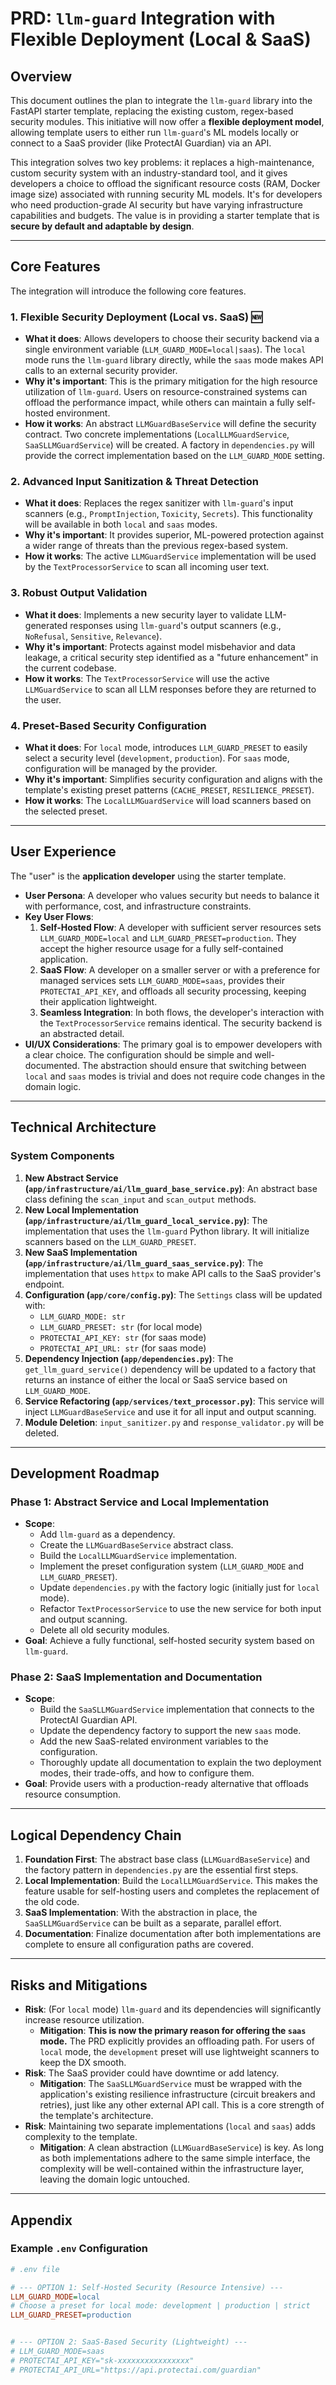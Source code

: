 # PRD: `llm-guard` Integration with Flexible Deployment (Local & SaaS)

## Overview

This document outlines the plan to integrate the `llm-guard` library into the FastAPI starter template, replacing the existing custom, regex-based security modules. This initiative will now offer a **flexible deployment model**, allowing template users to either run `llm-guard`'s ML models locally or connect to a SaaS provider (like ProtectAI Guardian) via an API.

This integration solves two key problems: it replaces a high-maintenance, custom security system with an industry-standard tool, and it gives developers a choice to offload the significant resource costs (RAM, Docker image size) associated with running security ML models. It's for developers who need production-grade AI security but have varying infrastructure capabilities and budgets. The value is in providing a starter template that is **secure by default and adaptable by design**.

-----

## Core Features

The integration will introduce the following core features.

### 1\. Flexible Security Deployment (Local vs. SaaS) 🆕

  - **What it does**: Allows developers to choose their security backend via a single environment variable (`LLM_GUARD_MODE=local|saas`). The `local` mode runs the `llm-guard` library directly, while the `saas` mode makes API calls to an external security provider.
  - **Why it's important**: This is the primary mitigation for the high resource utilization of `llm-guard`. Users on resource-constrained systems can offload the performance impact, while others can maintain a fully self-hosted environment.
  - **How it works**: An abstract `LLMGuardBaseService` will define the security contract. Two concrete implementations (`LocalLLMGuardService`, `SaaSLLMGuardService`) will be created. A factory in `dependencies.py` will provide the correct implementation based on the `LLM_GUARD_MODE` setting.

### 2\. Advanced Input Sanitization & Threat Detection

  - **What it does**: Replaces the regex sanitizer with `llm-guard`'s input scanners (e.g., `PromptInjection`, `Toxicity`, `Secrets`). This functionality will be available in both `local` and `saas` modes.
  - **Why it's important**: It provides superior, ML-powered protection against a wider range of threats than the previous regex-based system.
  - **How it works**: The active `LLMGuardService` implementation will be used by the `TextProcessorService` to scan all incoming user text.

### 3\. Robust Output Validation

  - **What it does**: Implements a new security layer to validate LLM-generated responses using `llm-guard`'s output scanners (e.g., `NoRefusal`, `Sensitive`, `Relevance`).
  - **Why it's important**: Protects against model misbehavior and data leakage, a critical security step identified as a "future enhancement" in the current codebase.
  - **How it works**: The `TextProcessorService` will use the active `LLMGuardService` to scan all LLM responses before they are returned to the user.

### 4\. Preset-Based Security Configuration

  - **What it does**: For `local` mode, introduces `LLM_GUARD_PRESET` to easily select a security level (`development`, `production`). For `saas` mode, configuration will be managed by the provider.
  - **Why it's important**: Simplifies security configuration and aligns with the template's existing preset patterns (`CACHE_PRESET`, `RESILIENCE_PRESET`).
  - **How it works**: The `LocalLLMGuardService` will load scanners based on the selected preset.

-----

## User Experience

The "user" is the **application developer** using the starter template.

  - **User Persona**: A developer who values security but needs to balance it with performance, cost, and infrastructure constraints.
  - **Key User Flows**:
    1.  **Self-Hosted Flow**: A developer with sufficient server resources sets `LLM_GUARD_MODE=local` and `LLM_GUARD_PRESET=production`. They accept the higher resource usage for a fully self-contained application.
    2.  **SaaS Flow**: A developer on a smaller server or with a preference for managed services sets `LLM_GUARD_MODE=saas`, provides their `PROTECTAI_API_KEY`, and offloads all security processing, keeping their application lightweight.
    3.  **Seamless Integration**: In both flows, the developer's interaction with the `TextProcessorService` remains identical. The security backend is an abstracted detail.
  - **UI/UX Considerations**: The primary goal is to empower developers with a clear choice. The configuration should be simple and well-documented. The abstraction should ensure that switching between `local` and `saas` modes is trivial and does not require code changes in the domain logic.

-----

## Technical Architecture

### System Components

1.  **New Abstract Service (`app/infrastructure/ai/llm_guard_base_service.py`)**: An abstract base class defining the `scan_input` and `scan_output` methods.
2.  **New Local Implementation (`app/infrastructure/ai/llm_guard_local_service.py`)**: The implementation that uses the `llm-guard` Python library. It will initialize scanners based on the `LLM_GUARD_PRESET`.
3.  **New SaaS Implementation (`app/infrastructure/ai/llm_guard_saas_service.py`)**: The implementation that uses `httpx` to make API calls to the SaaS provider's endpoint.
4.  **Configuration (`app/core/config.py`)**: The `Settings` class will be updated with:
      * `LLM_GUARD_MODE: str`
      * `LLM_GUARD_PRESET: str` (for local mode)
      * `PROTECTAI_API_KEY: str` (for saas mode)
      * `PROTECTAI_API_URL: str` (for saas mode)
5.  **Dependency Injection (`app/dependencies.py`)**: The `get_llm_guard_service()` dependency will be updated to a factory that returns an instance of either the local or SaaS service based on `LLM_GUARD_MODE`.
6.  **Service Refactoring (`app/services/text_processor.py`)**: This service will inject `LLMGuardBaseService` and use it for all input and output scanning.
7.  **Module Deletion**: `input_sanitizer.py` and `response_validator.py` will be deleted.

-----

## Development Roadmap

### Phase 1: Abstract Service and Local Implementation

  - **Scope**:
      - Add `llm-guard` as a dependency.
      - Create the `LLMGuardBaseService` abstract class.
      - Build the `LocalLLMGuardService` implementation.
      - Implement the preset configuration system (`LLM_GUARD_MODE` and `LLM_GUARD_PRESET`).
      - Update `dependencies.py` with the factory logic (initially just for `local` mode).
      - Refactor `TextProcessorService` to use the new service for both input and output scanning.
      - Delete all old security modules.
  - **Goal**: Achieve a fully functional, self-hosted security system based on `llm-guard`.

### Phase 2: SaaS Implementation and Documentation

  - **Scope**:
      - Build the `SaaSLLMGuardService` implementation that connects to the ProtectAI Guardian API.
      - Update the dependency factory to support the new `saas` mode.
      - Add the new SaaS-related environment variables to the configuration.
      - Thoroughly update all documentation to explain the two deployment modes, their trade-offs, and how to configure them.
  - **Goal**: Provide users with a production-ready alternative that offloads resource consumption.

-----

## Logical Dependency Chain

1.  **Foundation First**: The abstract base class (`LLMGuardBaseService`) and the factory pattern in `dependencies.py` are the essential first steps.
2.  **Local Implementation**: Build the `LocalLLMGuardService`. This makes the feature usable for self-hosting users and completes the replacement of the old code.
3.  **SaaS Implementation**: With the abstraction in place, the `SaaSLLMGuardService` can be built as a separate, parallel effort.
4.  **Documentation**: Finalize documentation after both implementations are complete to ensure all configuration paths are covered.

-----

## Risks and Mitigations

  - **Risk**: (For `local` mode) `llm-guard` and its dependencies will significantly increase resource utilization.
      - **Mitigation**: **This is now the primary reason for offering the `saas` mode.** The PRD explicitly provides an offloading path. For users of `local` mode, the `development` preset will use lightweight scanners to keep the DX smooth.
  - **Risk**: The SaaS provider could have downtime or add latency.
      - **Mitigation**: The `SaaSLLMGuardService` must be wrapped with the application's existing resilience infrastructure (circuit breakers and retries), just like any other external API call. This is a core strength of the template's architecture.
  - **Risk**: Maintaining two separate implementations (`local` and `saas`) adds complexity to the template.
      - **Mitigation**: A clean abstraction (`LLMGuardBaseService`) is key. As long as both implementations adhere to the same simple interface, the complexity will be well-contained within the infrastructure layer, leaving the domain logic untouched.

-----

## Appendix

### Example `.env` Configuration

```ini
# .env file

# --- OPTION 1: Self-Hosted Security (Resource Intensive) ---
LLM_GUARD_MODE=local
# Choose a preset for local mode: development | production | strict
LLM_GUARD_PRESET=production


# --- OPTION 2: SaaS-Based Security (Lightweight) ---
# LLM_GUARD_MODE=saas
# PROTECTAI_API_KEY="sk-xxxxxxxxxxxxxxxx"
# PROTECTAI_API_URL="https://api.protectai.com/guardian"
```